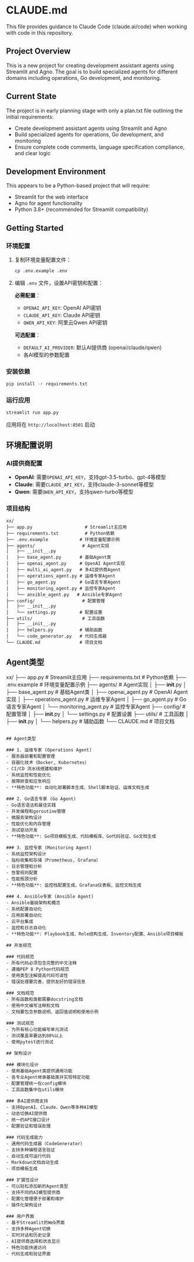 # CLAUDE.md

This file provides guidance to Claude Code (claude.ai/code) when working with code in this repository.

## Project Overview

This is a new project for creating development assistant agents using Streamlit and Agno. The goal is to build specialized agents for different domains including operations, Go development, and monitoring.

## Current State

The project is in early planning stage with only a plan.txt file outlining the initial requirements:
- Create development assistant agents using Streamlit and Agno
- Build specialized agents for operations, Go development, and monitoring
- Ensure complete code comments, language specification compliance, and clear logic

## Development Environment

This appears to be a Python-based project that will require:
- Streamlit for the web interface
- Agno for agent functionality
- Python 3.8+ (recommended for Streamlit compatibility)

## Getting Started

### 环境配置
1. 复制环境变量配置文件：
   ```bash
   cp .env.example .env
   ```
2. 编辑 `.env` 文件，设置API密钥和配置：

   **必需配置**：
   - `OPENAI_API_KEY`: OpenAI API密钥
   - `CLAUDE_API_KEY`: Claude API密钥  
   - `QWEN_API_KEY`: 阿里云Qwen API密钥

   **可选配置**：
   - `DEFAULT_AI_PROVIDER`: 默认AI提供商 (openai/claude/qwen)
   - 各AI模型的参数配置

### 安装依赖
```bash
pip install -r requirements.txt
```

### 运行应用
```bash
streamlit run app.py
```

应用将在 `http://localhost:8501` 启动

## 环境配置说明

### AI提供商配置
- **OpenAI**: 需要`OPENAI_API_KEY`，支持gpt-3.5-turbo、gpt-4等模型
- **Claude**: 需要`CLAUDE_API_KEY`，支持claude-3-sonnet等模型
- **Qwen**: 需要`QWEN_API_KEY`，支持qwen-turbo等模型

### 项目结构
```
xx/
├── app.py                    # Streamlit主应用
├── requirements.txt          # Python依赖
├── .env.example            # 环境变量配置示例
├── agents/                  # Agent实现
│   ├── __init__.py
│   ├── base_agent.py       # 基础Agent类
│   ├── openai_agent.py     # OpenAI Agent实现
│   ├── multi_ai_agent.py   # 多AI提供商Agent
│   ├── operations_agent.py # 运维专家Agent
│   ├── go_agent.py         # Go语言专家Agent
│   ├── monitoring_agent.py # 监控专家Agent
│   └── ansible_agent.py   # Ansible专家Agent
├── config/                  # 配置管理
│   ├── __init__.py
│   └── settings.py         # 配置设置
├── utils/                   # 工具函数
│   ├── __init__.py
│   ├── helpers.py          # 辅助函数
│   └── code_generator.py   # 代码生成器
└── CLAUDE.md               # 项目文档
```

## Agent类型
xx/
├── app.py                    # Streamlit主应用
├── requirements.txt          # Python依赖
├── .env.example            # 环境变量配置示例
├── agents/                  # Agent实现
│   ├── __init__.py
│   ├── base_agent.py       # 基础Agent类
│   ├── openai_agent.py     # OpenAI Agent实现
│   ├── operations_agent.py # 运维专家Agent
│   ├── go_agent.py         # Go语言专家Agent
│   └── monitoring_agent.py # 监控专家Agent
├── config/                  # 配置管理
│   ├── __init__.py
│   └── settings.py         # 配置设置
├── utils/                   # 工具函数
│   ├── __init__.py
│   └── helpers.py          # 辅助函数
└── CLAUDE.md               # 项目文档
```

## Agent类型

### 1. 运维专家 (Operations Agent)
- 服务器部署和配置管理
- 容器化技术（Docker, Kubernetes）
- CI/CD 流水线搭建和维护
- 系统监控和性能优化
- 故障排查和应急响应
- **特色功能**: 自动化部署脚本生成、Shell脚本验证、运维文档生成

### 2. Go语言专家 (Go Agent)
- Go语言语法和最佳实践
- 并发编程和goroutine管理
- 微服务架构设计
- 性能优化和内存管理
- 测试驱动开发
- **特色功能**: Go项目模板生成、代码模板库、Go代码验证、Go文档生成

### 3. 监控专家 (Monitoring Agent)
- 系统监控架构设计
- 指标收集和存储（Prometheus, Grafana）
- 日志管理和分析
- 告警规则配置
- 性能瓶颈分析
- **特色功能**: 监控栈配置生成、Grafana仪表板、监控文档生成

### 4. Ansible专家 (Ansible Agent)
- Ansible基础架构和概念
- 系统配置自动化
- 应用部署自动化
- 云平台集成
- 监控和日志自动化
- **特色功能**: Playbook生成、Role结构生成、Inventory配置、Ansible项目模板

## 开发规范

### 代码规范
- 所有代码必须包含完整的中文注释
- 遵循PEP 8 Python代码规范
- 使用类型注解提高代码可读性
- 错误处理要完善，提供友好的错误信息

### 文档规范
- 所有函数和类都需要docstring文档
- 使用中文编写注释和文档
- 文档要包含参数说明、返回值说明和使用示例

### 测试规范
- 为所有核心功能编写单元测试
- 测试覆盖率要达到80%以上
- 使用pytest进行测试

## 架构设计

### 模块化设计
- 使用基础Agent类提供通用功能
- 各专业Agent继承基础类并实现特定功能
- 配置管理统一在config模块
- 工具函数集中在utils模块

### 多AI提供商支持
- 支持OpenAI、Claude、Qwen等多种AI模型
- 动态切换AI提供商
- 统一的API接口设计
- 配置验证和错误处理

### 代码生成能力
- 通用代码生成器（CodeGenerator）
- 支持多种编程语言验证
- 自动生成可运行代码
- Markdown文档自动生成
- 项目模板生成

### 扩展性设计
- 可以轻松添加新的Agent类型
- 支持不同的AI模型提供商
- 配置化管理便于部署和维护
- 插件化架构设计

### 用户界面
- 基于Streamlit的Web界面
- 支持多种Agent切换
- 实时对话和历史记录
- AI提供商选择和状态显示
- 特色功能快速访问
- 代码生成和验证界面
